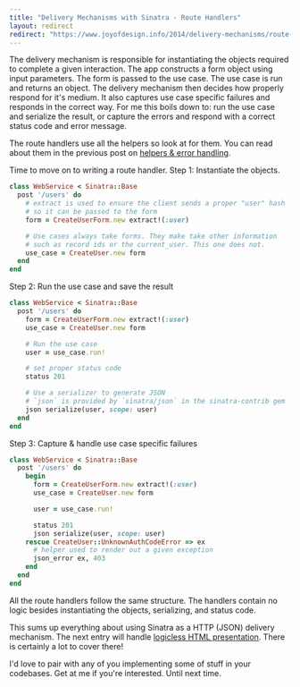 ```yaml
---
title: "Delivery Mechanisms with Sinatra - Route Handlers"
layout: redirect
redirect: "https://www.joyofdesign.info/2014/delivery-mechanisms/route-handlers/"
---
```


The delivery mechanism is responsible for instantiating the objects
required to complete a given interaction. The app constructs a form
object using input parameters. The form is passed to the use case. The
use case is run and returns an object. The delivery mechanism then
decides how properly respond for it's medium. It also captures use case
specific failures and responds in the correct way. For me this boils
down to: run the use case and serialize the result, or capture the
errors and respond with a correct status code and error message.

The route handlers use all the helpers so look at for them. You can
read about them in the previous post on [helpers &
error handling](/2014/01/delivery_mechanisms-helpers_and_error_handling/).

Time to move on to writing a route handler. Step 1: Instantiate the
objects.

```ruby
class WebService < Sinatra::Base
  post '/users' do
    # extract is used to ensure the client sends a proper "user" hash
    # so it can be passed to the form
    form = CreateUserForm.new extract!(:user)

    # Use cases always take forms. They make take other information
    # such as record ids or the current_user. This one does not.
    use_case = CreateUser.new form
  end
end
```

Step 2: Run the use case and save the result

```ruby
class WebService < Sinatra::Base
  post '/users' do
    form = CreateUserForm.new extract!(:user)
    use_case = CreateUser.new form

    # Run the use case
    user = use_case.run!

    # set proper status code
    status 201

    # Use a serializer to generate JSON
    # `json` is provided by `sinatra/json` in the sinatra-contrib gem
    json serialize(user, scope: user)
  end
end
```

Step 3: Capture & handle use case specific failures

```ruby
class WebService < Sinatra::Base
  post '/users' do
    begin
      form = CreateUserForm.new extract!(:user)
      use_case = CreateUser.new form

      user = use_case.run!

      status 201
      json serialize(user, scope: user)
    rescue CreateUser::UnknownAuthCodeError => ex
      # helper used to render out a given exception
      json_error ex, 403
    end
  end
end
```

All the route handlers follow the same structure. The handlers contain
no logic besides instantiating the objects, serializing, and status
code.

This sums up everything about using Sinatra as a HTTP (JSON) delivery
mechanism. The next entry will handle [logicless HTML
presentation](/2014/01/delivery_mechanisms_with_sinatra-logic-less_views/).
There is certainly a lot to cover there!

I'd love to pair with any of you implementing some of stuff in your
codebases. Get at me if you're interested. Until next time.
